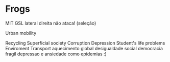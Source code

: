 # Frogs
MIT GSL lateral direita não ataca! (seleção)


Urban mobility

Recycling 
Superficial society
Corruption
Depression
Student's life problems
Enviroment
Transport
aquecimento global 
desigualdade social 
democracia fragil 
depressao e ansiedade como epidemias :)
